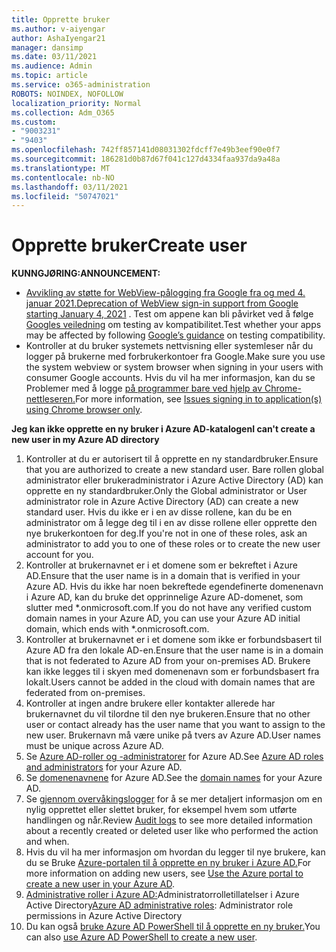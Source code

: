 ```yaml
---
title: Opprette bruker
ms.author: v-aiyengar
author: AshaIyengar21
manager: dansimp
ms.date: 03/11/2021
ms.audience: Admin
ms.topic: article
ms.service: o365-administration
ROBOTS: NOINDEX, NOFOLLOW
localization_priority: Normal
ms.collection: Adm_O365
ms.custom:
- "9003231"
- "9403"
ms.openlocfilehash: 742ff857141d08031302fdcff7e49b3eef90e0f7
ms.sourcegitcommit: 186281d0b87d67f041c127d4334faa937da9a48a
ms.translationtype: MT
ms.contentlocale: nb-NO
ms.lasthandoff: 03/11/2021
ms.locfileid: "50747021"
---
```

# <a name="create-user"></a><span data-ttu-id="14002-102">Opprette bruker</span><span class="sxs-lookup"><span data-stu-id="14002-102">Create user</span></span>

<span data-ttu-id="14002-103">**KUNNGJØRING:**</span><span class="sxs-lookup"><span data-stu-id="14002-103">**ANNOUNCEMENT:**</span></span>

- <span data-ttu-id="14002-104">[Avvikling av støtte for WebView-pålogging fra Google fra og med 4. januar 2021.](https://docs.microsoft.com/azure/active-directory/external-identities/google-federation#deprecation-of-webview-sign-in-support)</span><span class="sxs-lookup"><span data-stu-id="14002-104">[Deprecation of WebView sign-in support from Google starting January 4, 2021](https://docs.microsoft.com/azure/active-directory/external-identities/google-federation#deprecation-of-webview-sign-in-support) .</span></span> <span data-ttu-id="14002-105">Test om appene kan bli påvirket ved å følge [Googles veiledning](https://go.microsoft.com/fwlink/?linkid=2157323) om testing av kompatibilitet.</span><span class="sxs-lookup"><span data-stu-id="14002-105">Test whether your apps may be affected by following [Google’s guidance](https://go.microsoft.com/fwlink/?linkid=2157323) on testing compatibility.</span></span>
- <span data-ttu-id="14002-106">Kontroller at du bruker systemets nettvisning eller systemleser når du logger på brukerne med forbrukerkontoer fra Google.</span><span class="sxs-lookup"><span data-stu-id="14002-106">Make sure you use the system webview or system browser when signing in your users with consumer Google accounts.</span></span> <span data-ttu-id="14002-107">Hvis du vil ha mer informasjon, kan du se Problemer med å logge [på programmer bare ved hjelp av Chrome-nettleseren.](https://docs.microsoft.com/office365/troubleshoot/miscellaneous/chrome-behavior-affects-applications)</span><span class="sxs-lookup"><span data-stu-id="14002-107">For more information, see [Issues signing in to application(s) using Chrome browser only](https://docs.microsoft.com/office365/troubleshoot/miscellaneous/chrome-behavior-affects-applications).</span></span>

<span data-ttu-id="14002-108">**Jeg kan ikke opprette en ny bruker i Azure AD-katalogen**</span><span class="sxs-lookup"><span data-stu-id="14002-108">**I can't create a new user in my Azure AD directory**</span></span>

1. <span data-ttu-id="14002-109">Kontroller at du er autorisert til å opprette en ny standardbruker.</span><span class="sxs-lookup"><span data-stu-id="14002-109">Ensure that you are authorized to create a new standard user.</span></span> <span data-ttu-id="14002-110">Bare rollen global administrator eller brukeradministrator i Azure Active Directory (AD) kan opprette en ny standardbruker.</span><span class="sxs-lookup"><span data-stu-id="14002-110">Only the Global administrator or User administrator role in Azure Active Directory (AD) can create a new standard user.</span></span> <span data-ttu-id="14002-111">Hvis du ikke er i en av disse rollene, kan du be en administrator om å legge deg til i en av disse rollene eller opprette den nye brukerkontoen for deg.</span><span class="sxs-lookup"><span data-stu-id="14002-111">If you're not in one of these roles, ask an administrator to add you to one of these roles or to create the new user account for you.</span></span>
1. <span data-ttu-id="14002-112">Kontroller at brukernavnet er i et domene som er bekreftet i Azure AD.</span><span class="sxs-lookup"><span data-stu-id="14002-112">Ensure that the user name is in a domain that is verified in your Azure AD.</span></span> <span data-ttu-id="14002-113">Hvis du ikke har noen bekreftede egendefinerte domenenavn i Azure AD, kan du bruke det opprinnelige Azure AD-domenet, som slutter med \*.onmicrosoft.com.</span><span class="sxs-lookup"><span data-stu-id="14002-113">If you do not have any verified custom domain names in your Azure AD, you can use your Azure AD initial domain, which ends with \*.onmicrosoft.com.</span></span>
1. <span data-ttu-id="14002-114">Kontroller at brukernavnet er i et domene som ikke er forbundsbasert til Azure AD fra den lokale AD-en.</span><span class="sxs-lookup"><span data-stu-id="14002-114">Ensure that the user name is in a domain that is not federated to Azure AD from your on-premises AD.</span></span> <span data-ttu-id="14002-115">Brukere kan ikke legges til i skyen med domenenavn som er forbundsbasert fra lokalt.</span><span class="sxs-lookup"><span data-stu-id="14002-115">Users cannot be added in the cloud with domain names that are federated from on-premises.</span></span>
1. <span data-ttu-id="14002-116">Kontroller at ingen andre brukere eller kontakter allerede har brukernavnet du vil tilordne til den nye brukeren.</span><span class="sxs-lookup"><span data-stu-id="14002-116">Ensure that no other user or contact already has the user name that you want to assign to the new user.</span></span> <span data-ttu-id="14002-117">Brukernavn må være unike på tvers av Azure AD.</span><span class="sxs-lookup"><span data-stu-id="14002-117">User names must be unique across Azure AD.</span></span>
1. <span data-ttu-id="14002-118">Se [Azure AD-roller og -administratorer](https://portal.azure.com/#blade/Microsoft_AAD_IAM/ActiveDirectoryMenuBlade/RolesAndAdministrators) for Azure AD.</span><span class="sxs-lookup"><span data-stu-id="14002-118">See [Azure AD roles and administrators](https://portal.azure.com/#blade/Microsoft_AAD_IAM/ActiveDirectoryMenuBlade/RolesAndAdministrators) for your Azure AD.</span></span>
1. <span data-ttu-id="14002-119">Se [domenenavnene](https://portal.azure.com/#blade/Microsoft_AAD_IAM/ActiveDirectoryMenuBlade/RolesAndAdministrators) for Azure AD.</span><span class="sxs-lookup"><span data-stu-id="14002-119">See the [domain names](https://portal.azure.com/#blade/Microsoft_AAD_IAM/ActiveDirectoryMenuBlade/RolesAndAdministrators) for your Azure AD.</span></span>
1. <span data-ttu-id="14002-120">Se [gjennom overvåkingslogger](https://portal.azure.com/#blade/Microsoft_AAD_IAM/ActiveDirectoryMenuBlade/RolesAndAdministrators) for å se mer detaljert informasjon om en nylig opprettet eller slettet bruker, for eksempel hvem som utførte handlingen og når.</span><span class="sxs-lookup"><span data-stu-id="14002-120">Review [Audit logs](https://portal.azure.com/#blade/Microsoft_AAD_IAM/ActiveDirectoryMenuBlade/RolesAndAdministrators) to see more detailed information about a recently created or deleted user like who performed the action and when.</span></span>
1. <span data-ttu-id="14002-121">Hvis du vil ha mer informasjon om hvordan du legger til nye brukere, kan du se Bruke [Azure-portalen til å opprette en ny bruker i Azure AD.](/azure/active-directory/active-directory-users-create-azure-portal)</span><span class="sxs-lookup"><span data-stu-id="14002-121">For more information on adding new users, see [Use the Azure portal to create a new user in your Azure AD](/azure/active-directory/active-directory-users-create-azure-portal).</span></span>
1. <span data-ttu-id="14002-122">[Administrative roller i Azure AD:](https://docs.microsoft.com/azure/active-directory/active-directory-assign-admin-roles)Administratorrolletillatelser i Azure Active Directory</span><span class="sxs-lookup"><span data-stu-id="14002-122">[Azure AD administrative roles](https://docs.microsoft.com/azure/active-directory/active-directory-assign-admin-roles): Administrator role permissions in Azure Active Directory</span></span>
1. <span data-ttu-id="14002-123">Du kan også [bruke Azure AD PowerShell til å opprette en ny bruker.](https://docs.microsoft.com/powershell/module/azuread/new-azureaduser?view=azureadps-2.0)</span><span class="sxs-lookup"><span data-stu-id="14002-123">You can also [use Azure AD PowerShell to create a new user](https://docs.microsoft.com/powershell/module/azuread/new-azureaduser?view=azureadps-2.0).</span></span>
